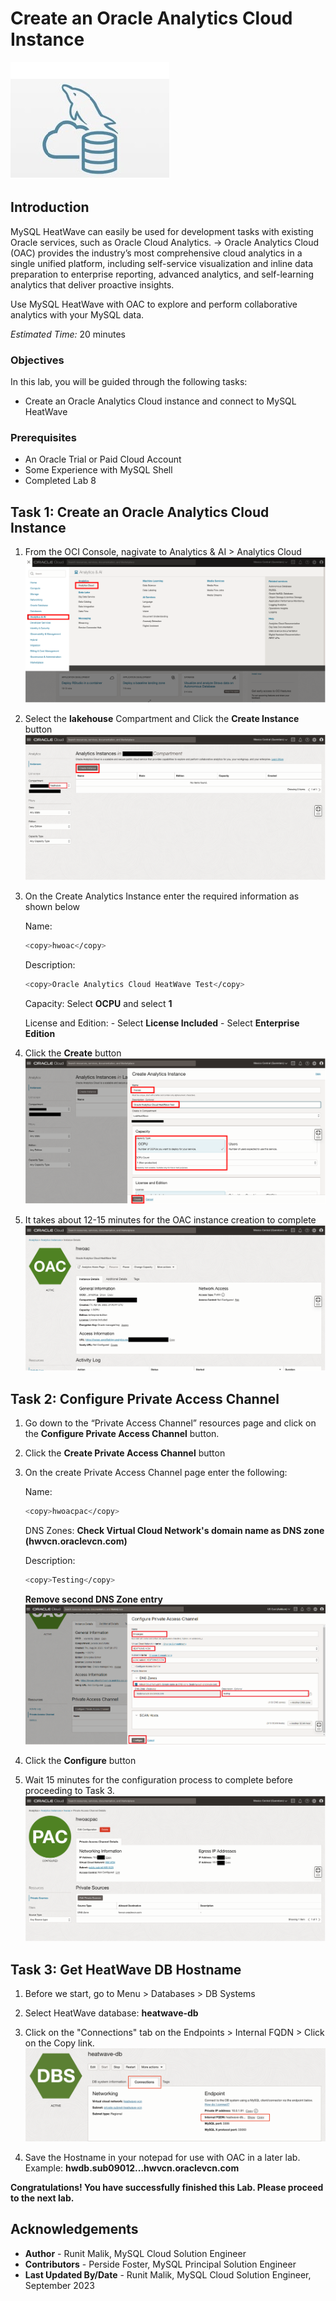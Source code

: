 # Create an Oracle Analytics Cloud Instance

![mysql heatwave](./images/mysql-heatwave-logo.jpeg " mysql heatwave")

## Introduction

MySQL HeatWave can easily be used for development tasks with existing Oracle services, such as Oracle Cloud Analytics. -> Oracle Analytics Cloud (OAC) provides the industry’s most comprehensive cloud analytics in a single unified platform, including self-service visualization and inline data preparation to enterprise reporting, advanced analytics, and self-learning analytics that deliver proactive insights.

Use MySQL HeatWave with OAC to explore and perform collaborative analytics with your MySQL data.

_Estimated Time:_ 20 minutes


### Objectives

In this lab, you will be guided through the following tasks:

- Create an Oracle Analytics Cloud instance and connect to MySQL HeatWave

### Prerequisites

- An Oracle Trial or Paid Cloud Account
- Some Experience with MySQL Shell
- Completed Lab 8

## Task 1: Create an Oracle Analytics Cloud Instance

1. From the OCI Console, nagivate to Analytics & AI > Analytics Cloud
    ![analytics menu](./images/analytics-menu.png " analytics menu")

2. Select the **lakehouse** Compartment and Click the **Create Instance** button
    ![create analytics instance](./images/create-instance-oac.png " create analytics instance")
    
3. On the Create Analytics Instance enter the required information as shown below

    Name:
     ```bash
    <copy>hwoac</copy>
     ```

    Description:
    ```bash
    <copy>Oracle Analytics Cloud HeatWave Test</copy>
     ```

    Capacity: Select **OCPU** and select **1**

    License and Edition:
        - Select **License Included**
        - Select **Enterprise Edition**

4. Click the **Create** button
    ![oac config](./images/config-oac.png " oac config")

5. It takes about 12-15 minutes for the OAC instance creation to complete
    ![created oac](./images/created-oac.png " created oac")

## Task 2: Configure Private Access Channel

1. Go down to the “Private Access Channel” resources page and click on the **Configure Private Access Channel** button.

2. Click the **Create Private Access Channel** button

3. On the create Private Access Channel page enter the following:

    Name:
    ```bash
    <copy>hwoacpac</copy>
     ```

     DNS Zones: **Check Virtual Cloud Network's domain name as DNS zone (hwvcn.oraclevcn.com)**

    Description:
    ```bash
    <copy>Testing</copy>
     ```

     **Remove second DNS Zone entry**
    ![config pac oac](./images/config-pac-oac.png " config pac oac")

4. Click the **Configure** button

5. Wait 15 minutes for the configuration process to complete before proceeding to Task 3.
    ![created pac oac](./images/created-pac-oac.png " created pac oac")

## Task 3: Get HeatWave DB Hostname

1. Before we start, go to Menu > Databases > DB Systems

2. Select HeatWave database: **heatwave-db**

3. Click on the "Connections" tab on the Endpoints > Internal FQDN > Click on the Copy link.
    ![hw db endpoint](./images/hw-db-endpoint.png " hw db endpoint")

4. Save the Hostname in your notepad for use with OAC in a later lab.
    Example: **hwdb.sub09012...hwvcn.oraclevcn.com**

**Congratulations! You have successfully finished this Lab. Please proceed to the next lab.**


## Acknowledgements

- **Author** - Runit Malik, MySQL Cloud Solution Engineer
- **Contributors** - Perside Foster, MySQL Principal Solution Engineer
- **Last Updated By/Date** - Runit Malik, MySQL Cloud Solution Engineer, September 2023